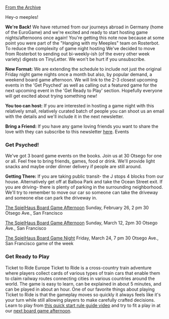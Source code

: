 [From the Archive](https://tinyletter.com/the-spiel-haus/letters/the-spielhaus-digest-board-game-nights-are-back)

Hey-o meeples!

**We're Back!** We have returned from our journeys abroad in Germany (home of the EuroGame) and we're excited and ready to start hosting game nights/afternoons once again! You're getting this note now because at some point you were part of the "Hanging with my Meeples" team on Rosterbot. To reduce the complexity of game night hosting We've decided to move from Rosterbot to sending out bi-weekly-ish (of the every other week variety) digests on TinyLetter. We won't be hurt if you unsubscribe.

**New Format:** We are extending the schedule to include not just the original Friday night game nights once a month but also, by popular demand, a weekend board game afternoon. We will link to the 2-3 closest upcoming events in the 'Get Psyched' as well as calling out a featured game for the next upcoming event in the 'Get Ready to Play' section.  Hopefully everyone will get excited about trying something new!

**You too can host:** If you are interested in hosting a game night with this relatively small, relatively curated batch of people you can shoot us an email with the details and we'll include it in the next newsletter.

**Bring a Friend:** If you have any game loving friends you want to share the love with they can subscribe to this newsletter [here](https://tinyletter.com/the-spiel-haus/).
Events

### Get Psyched! ###
We've got 3 board game events on the books. Join us at 30 Otsego for one or all. Feel free to bring friends, games, food or drink. We'll provide light snacks and maybe order dinner delivery if people are still around.

**Getting There:**
If you are taking public transit- the J stops 4 blocks from our house. Alternatively get off at Balboa Park and take the Ocean Street exit.
If you are driving- there is plenty of parking in the surrounding neighborhood. We'll try to remember to move our car so someone can take the driveway and someone else can park the driveway in.

[The SpielHaus Board Game Afternoon](https://calendar.google.com/calendar/event?action=TEMPLATE&tmeid=dmxxdWlpNTc4YzR1c2VscGlxanJmZzhuN2sgYXZlcnkubS5hbmRlcnNvbkBt&tmsrc=avery.m.anderson%40gmail.com)
Sunday, February 26, 2 pm
30 Otsego Ave., San Francisco

[The SpielHaus Board Game Afternoon](https://calendar.google.com/calendar/event?action=TEMPLATE&tmeid=MGFtNGJnMGVnOGdzZW9oMWl1dGNqZm4yOXMgYXZlcnkubS5hbmRlcnNvbkBt&tmsrc=avery.m.anderson%40gmail.com)
Sunday, March 12, 2pm
30 Otsego Ave., San Francisco

[The SpielHaus Board Game Night](https://calendar.google.com/calendar/event?action=TEMPLATE&tmeid=dDhmNjBxNjVtdDg3cjg2MGxlaGU3aWd2NjggYXZlcnkubS5hbmRlcnNvbkBt&tmsrc=avery.m.anderson%40gmail.com)
Friday, March 24, 7 pm
30 Otsego Ave., San Francisco
game of the week

### Get Ready to Play ###
Ticket to Ride Europe Ticket to Ride is a cross-country train adventure where players collect cards of various types of train cars that enable them to claim railway routes connecting cities in various countries around the world. The game is easy to learn, can be explained in about 5 minutes, and can be played in about an hour. One of our favorite things about playing Ticket to Ride is that the gameplay moves so quickly it always feels like it's your turn while still allowing players to make carefully crafted decisions. Learn to play from [this quick start rule guide video](https://www.youtube.com/watch?v=yPWqKkMKz3E) and try to fit a play in at our [next board game afternoon](https://calendar.google.com/calendar/event?action=TEMPLATE&tmeid=dmxxdWlpNTc4YzR1c2VscGlxanJmZzhuN2sgYXZlcnkubS5hbmRlcnNvbkBt&tmsrc=avery.m.anderson%40gmail.com).